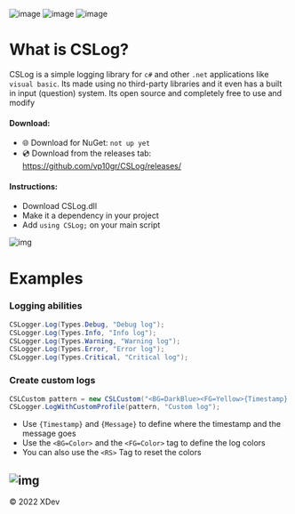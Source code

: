 ![image](https://img.shields.io/badge/Version-0.0.0-red)
![image](https://img.shields.io/badge/license-MIT-green)
![image](https://img.shields.io/badge/Lines_of_code-4.7k-black)


# What is CSLog?
CSLog is a simple logging library for `c#` and other `.net` applications like `visual basic`. Its made using no third-party libraries and it even has a built in input (question) system. Its open source and completely free to use and modify



#### Download:
- 🌐 Download for NuGet: `not up yet`
- 💿 Download from the releases tab: https://github.com/vp10gr/CSLog/releases/

#### Instructions:
- Download CSLog.dll
- Make it a dependency in your project
- Add ``using CSLog;`` on your main script

![img](https://cdn.discordapp.com/attachments/1042808931434639491/1088899007641829417/cslscreenshot.png)
 

# Examples

### Logging abilities 

```cs
CSLogger.Log(Types.Debug, "Debug log");
CSLogger.Log(Types.Info, "Info log");
CSLogger.Log(Types.Warning, "Warning log");
CSLogger.Log(Types.Error, "Error log");
CSLogger.Log(Types.Critical, "Critical log");
```
### Create custom logs
```cs
CSLCustom pattern = new CSLCustom("<BG=DarkBlue><FG=Yellow>{Timestamp} <FG=Red>[CUSTOM] <FG=Gray>: <FG=Green>{Message}");
CSLogger.LogWithCustomProfile(pattern, "Custom log");
```
- Use ``{Timestamp}`` and ``{Message}`` to define where the timestamp and the message goes
- Use the ``<BG=Color>`` and the ``<FG=Color>`` tag to define the log colors
- You can also use the ``<RS>`` Tag to reset the colors

![img](https://cdn.discordapp.com/attachments/1042808931434639491/1088901126524506302/image.png)
---
© 2022 XDev
